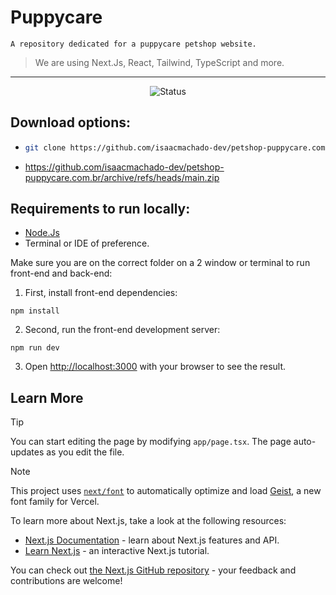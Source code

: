 # Puppycare
`A repository dedicated for a puppycare petshop website.`
> We are using Next.Js, React, Tailwind, TypeScript and more.

---

<div align="center">
  <img src="https://img.shields.io/badge/In%20Development-%23C63E3E" alt="Status">
</div>

  
## Download options:
- ```bash
  git clone https://github.com/isaacmachado-dev/petshop-puppycare.com.br.git
  ```
- https://github.com/isaacmachado-dev/petshop-puppycare.com.br/archive/refs/heads/main.zip

  
## Requirements to run locally:

- [Node.Js](https://nodejs.org/pt)
- Terminal or IDE of preference.

Make sure you are on the correct folder on a 2 window or terminal to run front-end and back-end:

1. First, install front-end dependencies:
```
npm install
```

2. Second, run the front-end development server:
```
npm run dev
```

3. Open [http://localhost:3000](http://localhost:3000) with your browser to see the result.

  
## Learn More

> [!Tip]
You can start editing the page by modifying `app/page.tsx`. The page auto-updates as you edit the file.

> [!Note]
This project uses [`next/font`](https://nextjs.org/docs/app/building-your-application/optimizing/fonts) to automatically optimize and load [Geist](https://vercel.com/font), a new font family for Vercel.

To learn more about Next.js, take a look at the following resources:

- [Next.js Documentation](https://nextjs.org/docs) - learn about Next.js features and API.
- [Learn Next.js](https://nextjs.org/learn) - an interactive Next.js tutorial.

You can check out [the Next.js GitHub repository](https://github.com/vercel/next.js) - your feedback and contributions are welcome!
